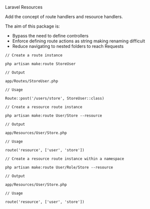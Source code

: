Laravel Resources

Add the concept of route handlers and resource handlers.

The aim of this package is:
- Bypass the need to define controllers
- Enforce defining route actions as string making renaming difficult
- Reduce navigating to nested folders to reach Requests


```
// Create a route instance

php artisan make:route StoreUser

// Output

app/Routes/StoreUser.php

// Usage

Route::post('/users/store', StoreUser::class)

// Create a resource route instance

php artisan make:route User/Store --resource

// Output

app/Resources/User/Store.php

// Usage

route('resource', ['user', 'store'])

// Create a resource route instance within a namespace

php artisan make:route User/Role/Store --resource

// Output

app/Resources/User/Store.php

// Usage

route('resource', ['user', 'store'])

```

